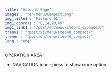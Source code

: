 ```yaml
---
title: "Account Page"
image1 : "/en/menu/Compact.png"
img_title1 : "Picture 01"
img1_coords1 : "0,14,29,45"
img1_link1 : "/post/en/menu/step41_expanded/"
tranvi : "/post/vi/menu/step40_compact/"
tranen : "/post/en/menu/step40_compact/"
lang : "eng"
---
```

OPERATION AREA :

- NAVIGATION icon : press to show more option.